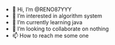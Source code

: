 - 👋 Hi, I’m @RENO87YYY
- 👀 I’m interested in algorithm system
- 🌱 I’m currently learning java
- 💞️ I’m looking to collaborate on nothing
- 📫 How to reach me some one

<!---
RENO87YYY/RENO87YYY is a ✨ special ✨ repository because its `README.md` (this file) appears on your GitHub profile.
You can click the Preview link to take a look at your changes.
--->
